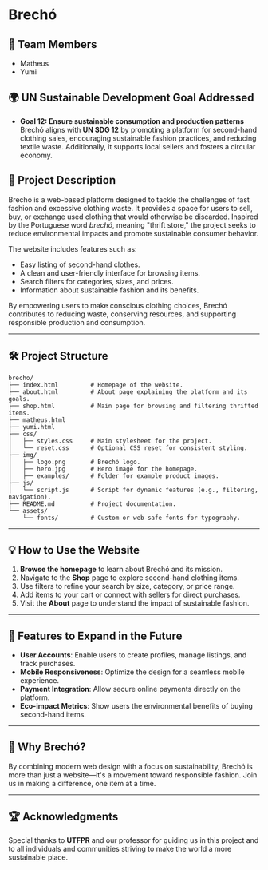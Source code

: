 # Brechó

## 👥 Team Members
- Matheus
- Yumi

## 🌍 UN Sustainable Development Goal Addressed
- **Goal 12: Ensure sustainable consumption and production patterns**  
  Brechó aligns with **UN SDG 12** by promoting a platform for second-hand clothing sales, encouraging sustainable fashion practices, and reducing textile waste. Additionally, it supports local sellers and fosters a circular economy.

## 📜 Project Description
Brechó is a web-based platform designed to tackle the challenges of fast fashion and excessive clothing waste. It provides a space for users to sell, buy, or exchange used clothing that would otherwise be discarded. Inspired by the Portuguese word *brechó*, meaning "thrift store," the project seeks to reduce environmental impacts and promote sustainable consumer behavior.

The website includes features such as:
- Easy listing of second-hand clothes.
- A clean and user-friendly interface for browsing items.
- Search filters for categories, sizes, and prices.
- Information about sustainable fashion and its benefits.

By empowering users to make conscious clothing choices, Brechó contributes to reducing waste, conserving resources, and supporting responsible production and consumption.

---

## 🛠️ Project Structure

```plaintext
brecho/
├── index.html         # Homepage of the website.
├── about.html         # About page explaining the platform and its goals.
├── shop.html          # Main page for browsing and filtering thrifted items.
├── matheus.html
├── yumi.html
├── css/
│   ├── styles.css     # Main stylesheet for the project.
│   └── reset.css      # Optional CSS reset for consistent styling.
├── img/
│   ├── logo.png       # Brechó logo.
│   ├── hero.jpg       # Hero image for the homepage.
│   ├── examples/      # Folder for example product images.
├── js/
│   └── script.js      # Script for dynamic features (e.g., filtering, navigation).
├── README.md          # Project documentation.
└── assets/
    └── fonts/         # Custom or web-safe fonts for typography.
```

---

## 💡 How to Use the Website
1. **Browse the homepage** to learn about Brechó and its mission.
2. Navigate to the **Shop** page to explore second-hand clothing items.
3. Use filters to refine your search by size, category, or price range.
4. Add items to your cart or connect with sellers for direct purchases.
5. Visit the **About** page to understand the impact of sustainable fashion.

---

## 🚀 Features to Expand in the Future
- **User Accounts**: Enable users to create profiles, manage listings, and track purchases.
- **Mobile Responsiveness**: Optimize the design for a seamless mobile experience.
- **Payment Integration**: Allow secure online payments directly on the platform.
- **Eco-impact Metrics**: Show users the environmental benefits of buying second-hand items.

---

## 🎯 Why Brechó?
By combining modern web design with a focus on sustainability, Brechó is more than just a website—it's a movement toward responsible fashion. Join us in making a difference, one item at a time.

--- 

## 🏆 Acknowledgments
Special thanks to **UTFPR** and our professor for guiding us in this project and to all individuals and communities striving to make the world a more sustainable place.